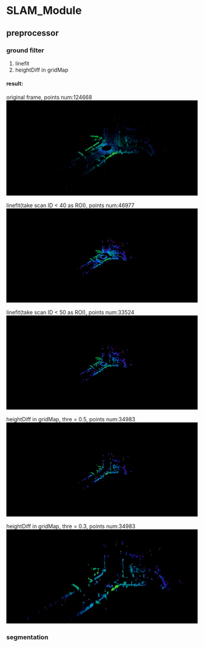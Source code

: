 # SLAM_Module

## preprocessor
### ground filter
1. linefit
2. heightDiff in gridMap

#### result:
original frame, points num:124668
![](image/origin_img.png) 

linefit(take scan ID < 40 as ROI), points num:46977
![](image/removeGRound_linefit40.png)

linefit(take scan ID < 50 as ROI), points num:33524
![](image/removeGRound_linefit50.png)

heightDiff in gridMap, thre = 0.5, points num:34983
![](image/removeGRound_gridMapHeightDiff0_5.png)

heightDiff in gridMap, thre = 0.3, points num:34983
![](image/removeGRound_gridMapHeightDiff0_3.png)

### segmentation
